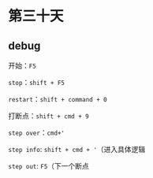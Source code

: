 # 第三十天

## debug

开始：`F5`

`stop`：`shift + F5`

`restart`：`shift + command + 0`

打断点：`shift + cmd + 9`

`step over`：`cmd+'`

`step info`: `shift + cmd + '`（进入具体逻辑

`step out`: `F5`（下一个断点
